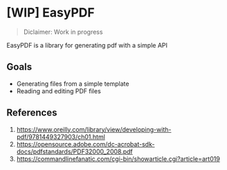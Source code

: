 # [WIP] EasyPDF

> Diclaimer: Work in progress

EasyPDF is a library for generating pdf with a simple API

## Goals
- Generating files from a simple template
- Reading and editing PDF files

## References

1. https://www.oreilly.com/library/view/developing-with-pdf/9781449327903/ch01.html
2. https://opensource.adobe.com/dc-acrobat-sdk-docs/pdfstandards/PDF32000_2008.pdf
3. https://commandlinefanatic.com/cgi-bin/showarticle.cgi?article=art019
